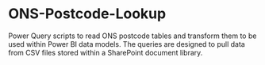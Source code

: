 # ONS-Postcode-Lookup
Power Query scripts to read ONS postcode tables and transform them to be used within Power BI data models. The queries are designed to pull data from CSV files stored within a SharePoint document library.
